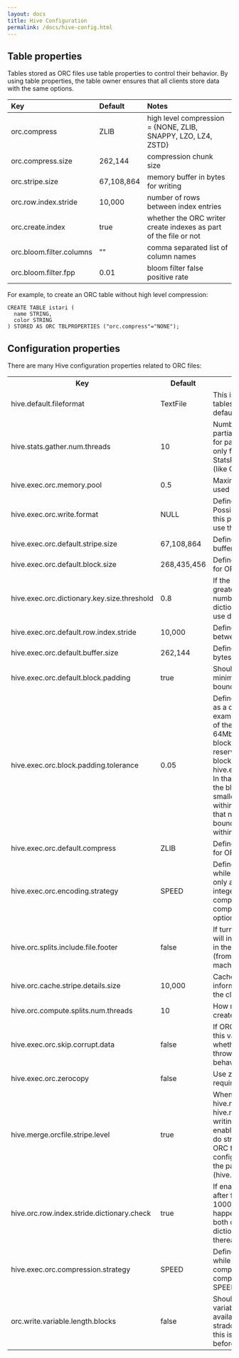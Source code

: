 ```yaml
---
layout: docs
title: Hive Configuration
permalink: /docs/hive-config.html
---
```


## Table properties

Tables stored as ORC files use table properties to control their behavior. By
using table properties, the table owner ensures that all clients store data
with the same options.

Key                      | Default     | Notes
:----------------------- | :---------- | :------------------------
orc.compress             | ZLIB        | high level compression = {NONE, ZLIB, SNAPPY, LZO, LZ4, ZSTD}
orc.compress.size        | 262,144     | compression chunk size
orc.stripe.size          | 67,108,864  | memory buffer in bytes for writing
orc.row.index.stride     | 10,000      | number of rows between index entries
orc.create.index         | true        | whether the ORC writer create indexes as part of the file or not
orc.bloom.filter.columns | ""          | comma separated list of column names
orc.bloom.filter.fpp     | 0.01        | bloom filter false positive rate

For example, to create an ORC table without high level compression:

```
CREATE TABLE istari (
  name STRING,
  color STRING
) STORED AS ORC TBLPROPERTIES ("orc.compress"="NONE");
```

## Configuration properties

There are many Hive configuration properties related to ORC files:

<table class="configtable">
<tr>
  <th>Key</th>
  <th>Default</th>
  <th>Notes</th>
</tr>
<tr>
  <td>hive.default.fileformat</td>
  <td>TextFile</td>
  <td>This is the default file format for new tables. If it is set to ORC,
      new tables will default to ORC.</td>
</tr>
<tr>
  <td>hive.stats.gather.num.threads</td>
  <td>10</td>
  <td>Number of threads used by partialscan/noscan analyze command for
      partitioned tables. This is applicable only for file formats that
      implement the StatsProvidingRecordReader interface (like ORC).</td>
</tr>
<tr>
  <td>hive.exec.orc.memory.pool</td>
  <td>0.5</td>
  <td>Maximum fraction of heap that can be used by ORC file writers.</td>
</tr>
<tr>
  <td>hive.exec.orc.write.format</td>
  <td>NULL</td>
  <td>Define the version of the file to write. Possible values are 0.11 and
      0.12. If this parameter is not defined, ORC will use the latest
      version.</td>
</tr>
<tr>
  <td>hive.exec.orc.default.stripe.size</td>
  <td>67,108,864</td>
  <td>Define the default size of ORC writer buffers in bytes.</td>
</tr>
<tr>
  <td>hive.exec.orc.default.block.size</td>
  <td>268,435,456</td>
  <td>Define the default file system block size for ORC files.</td>
</tr>
<tr>
  <td>hive.exec.orc.dictionary.key.size.threshold</td>
  <td>0.8</td>
  <td>If the number of keys in a dictionary is greater than this
      fraction of the total number of non-null rows, turn off
      dictionary encoding. Use 1.0 to always use dictionary encoding.</td>
</tr>
<tr>
  <td>hive.exec.orc.default.row.index.stride</td>
  <td>10,000</td>
  <td>Define the default number of rows between row index entries.</td>
</tr>
<tr>
  <td>hive.exec.orc.default.buffer.size</td>
  <td>262,144</td>
  <td>Define the default ORC buffer size, in bytes.</td>
</tr>
<tr>
  <td>hive.exec.orc.default.block.padding</td>
  <td>true</td>
  <td>Should ORC file writers pad stripes to minimize stripes that cross HDFS
      block boundaries.</td>
</tr>
<tr>
  <td>hive.exec.orc.block.padding.tolerance</td>
  <td>0.05</td>
  <td>Define the tolerance for block padding as a decimal fraction of
      stripe size (for example, the default value 0.05 is 5% of the
      stripe size). For the defaults of 64Mb ORC stripe and 256Mb HDFS
      blocks, a maximum of 3.2Mb will be reserved for padding within
      the 256Mb block with the default
      hive.exec.orc.block.padding.tolerance. In that case, if the
      available size within the block is more than 3.2Mb, a new
      smaller stripe will be inserted to fit within that space. This
      will make sure that no stripe written will cross block
      boundaries and cause remote reads within a node local task.</td>
</tr>
<tr>
  <td>hive.exec.orc.default.compress</td>
  <td>ZLIB</td>
  <td>Define the default compression codec for ORC file.</td>
</tr>
<tr>
  <td>hive.exec.orc.encoding.strategy</td>
  <td>SPEED</td>
  <td>Define the encoding strategy to use while writing data. Changing
      this will only affect the light weight encoding for
      integers. This flag will not change the compression level of
      higher level compression codec (like ZLIB). Possible options are
      SPEED and COMPRESSION.</td>
</tr>
<tr>
  <td>hive.orc.splits.include.file.footer</td>
  <td>false</td>
  <td>If turned on, splits generated by ORC will include metadata
      about the stripes in the file. This data is read remotely (from
      the client or HiveServer2 machine) and sent to all the tasks.</td>
</tr>
<tr>
  <td>hive.orc.cache.stripe.details.size</td>
  <td>10,000</td>
  <td>Cache size for keeping meta information about ORC splits cached in the
      client.</td>
</tr>
<tr>
  <td>hive.orc.compute.splits.num.threads</td>
  <td>10</td>
  <td>How many threads ORC should use to create splits in parallel.</td>
</tr>
<tr>
  <td>hive.exec.orc.skip.corrupt.data</td>
  <td>false</td>
  <td>If ORC reader encounters corrupt data, this value will be used
      to determine whether to skip the corrupt data or throw an
      exception. The default behavior is to throw an exception.</td>
</tr>
<tr>
  <td>hive.exec.orc.zerocopy</td>
  <td>false</td>
  <td>Use zerocopy reads with ORC. (This requires Hadoop 2.3 or later.)</td>
</tr>
<tr>
  <td>hive.merge.orcfile.stripe.level</td>
  <td>true</td>
  <td>When hive.merge.mapfiles, hive.merge.mapredfiles or
      hive.merge.tezfiles is enabled while writing a table with ORC
      file format, enabling this configuration property will do
      stripe-level fast merge for small ORC files. Note that enabling
      this configuration property will not honor the padding tolerance
      configuration (hive.exec.orc.block.padding.tolerance).</td>
</tr>
<tr>
  <td>hive.orc.row.index.stride.dictionary.check</td>
  <td>true</td>
  <td>If enabled dictionary check will happen after first row index stride
      (default 10000 rows) else dictionary check will happen before writing
      first stripe. In both cases, the decision to use dictionary or not will
      be retained thereafter.</td>
</tr>
<tr>
  <td>hive.exec.orc.compression.strategy</td>
  <td>SPEED</td>
  <td>Define the compression strategy to use while writing data. This changes
      the compression level of higher level compression codec. Value can be
      SPEED or COMPRESSION.</td>
</tr>
<tr>
  <td>orc.write.variable.length.blocks</td>
  <td>false</td>
  <td>Should the ORC writer use HDFS variable length blocks, if they are
      available? If the new stripe would straddle a block, Hadoop is &ge; 2.7,
      and this is enabled, it will end the block before the new stripe.</td>
</tr>
</table>
